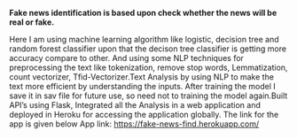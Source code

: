 **Fake news identification is based upon check whether the news will be real or fake.**

Here I am using machine learning algorithm like logistic, decision tree and random forest classifier upon that the decison tree classifier is getting more accuracy compare to other. And using some NLP techniques for preprocessing the text like tokenization, remove stop words, Lemmatization, count vectorizer, Tfid-Vectorizer.Text Analysis by using NLP to make the text more efficient by understanding the inputs. After training the model I save it in sav file for future use, so need not to training the model again.Built API’s using Flask, Integrated all the Analysis in a web application and deployed in Heroku for accessing the application globally. The link for the app is given below
App link: https://fake-news-find.herokuapp.com/
